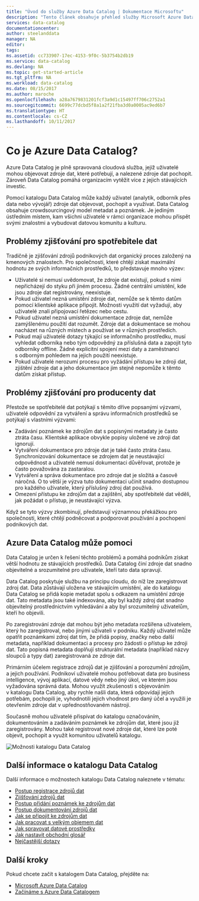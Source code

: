 ```yaml
---
title: "Úvod do služby Azure Data Catalog | Dokumentace Microsoftu"
description: "Tento článek obsahuje přehled služby Microsoft Azure Data Catalog, a to včetně jejích funkcí a potíží, na které se zaměřuje. Data Catalog umožňuje všem uživatelům registrovat, objevovat, pochopit a využívat zdroje dat."
services: data-catalog
documentationcenter: 
author: steelanddata
manager: NA
editor: 
tags: 
ms.assetid: cc733907-17ec-4153-9f0c-5b3754b2db19
ms.service: data-catalog
ms.devlang: NA
ms.topic: get-started-article
ms.tgt_pltfrm: NA
ms.workload: data-catalog
ms.date: 08/15/2017
ms.author: maroche
ms.openlocfilehash: a28a7679831201fcf3a9d1c15497ff706c2752a1
ms.sourcegitcommit: 6699c77dcbd5f8a1a2f21fba3d0a0005ac9ed6b7
ms.translationtype: HT
ms.contentlocale: cs-CZ
ms.lasthandoff: 10/11/2017
---
```

# <a name="what-is-azure-data-catalog"></a>Co je Azure Data Catalog?
Azure Data Catalog je plně spravovaná cloudová služba, jejíž uživatelé mohou objevovat zdroje dat, které potřebují, a nalezené zdroje dat pochopit. Zároveň Data Catalog pomáhá organizacím vytěžit více z jejich stávajících investic. 

Pomocí katalogu Data Catalog může každý uživatel (analytik, odborník přes data nebo vývojář) zdroje dat objevovat, pochopit a využívat. Data Catalog obsahuje crowdsourcingový model metadat a poznámek. Je jediným ústředním místem, kam všichni uživatelé v rámci organizace mohou přispět svými znalostmi a vybudovat datovou komunitu a kulturu.

## <a name="discovery-challenges-for-data-consumers"></a>Problémy zjišťování pro spotřebitele dat
Tradičně je zjišťování zdrojů podnikových dat organický proces založený na kmenových znalostech. Pro společnosti, které chtějí získat maximální hodnotu ze svých informačních prostředků, to představuje mnoho výzev:

* Uživatelé si nemusí uvědomovat, že zdroje dat existují, pokud s nimi nepřicházejí do styku při jiném procesu. Žádné centrální umístění, kde jsou zdroje dat registrovány, neexistuje.
* Pokud uživatel nezná umístění zdroje dat, nemůže se k těmto datům pomocí klientské aplikace připojit. Možnosti využití dat vyžadují, aby uživatelé znali připojovací řetězec nebo cestu.
* Pokud uživatel nezná umístění dokumentace zdroje dat, nemůže zamýšlenému použití dat rozumět. Zdroje dat a dokumentace se mohou nacházet na různých místech a používat se v různých prostředích.
* Pokud mají uživatelé dotazy týkající se informačního prostředku, musí vyhledat odborníka nebo tým odpovědný za příslušná data a zapojit tyto odborníky offline. Žádné explicitní spojení mezi daty a zaměstnanci s odborným pohledem na jejich použití neexistuje.
* Pokud uživatelé nerozumí procesu pro vyžádání přístupu ke zdroji dat, zjištění zdroje dat a jeho dokumentace jim stejně nepomůže k těmto datům získat přístup.

## <a name="discovery-challenges-for-data-producers"></a>Problémy zjišťování pro producenty dat
Přestože se spotřebitelé dat potýkají s těmito dříve popsanými výzvami, uživatelé odpovědní za vytváření a správu informačních prostředků se potýkají s vlastními výzvami:

* Zadávání poznámek ke zdrojům dat s popisnými metadaty je často ztráta času. Klientské aplikace obvykle popisy uložené ve zdroji dat ignorují.
* Vytváření dokumentace pro zdroje dat je také často ztráta času. Synchronizování dokumentace se zdrojem dat je neustávající odpovědnost a uživatelé nemusí dokumentaci důvěřovat, protože je často považována za zastaralou.
* Vytváření a správa dokumentace pro zdroje dat je složitá a časově náročná. O to větší je výzva tuto dokumentaci učinit snadno dostupnou pro každého uživatele, který příslušný zdroj dat používá.
* Omezení přístupu ke zdrojům dat a zajištění, aby spotřebitelé dat věděli, jak požádat o přístup, je neustávající výzva.

Když se tyto výzvy zkombinují, představují významnou překážkou pro společnosti, které chtějí podněcovat a podporovat používání a pochopení podnikových dat.

## <a name="azure-data-catalog-can-help"></a>Azure Data Catalog může pomoci
Data Catalog je určen k řešení těchto problémů a pomáhá podnikům získat větší hodnotu ze stávajících prostředků. Data Catalog činí zdroje dat snadno objevitelné a srozumitelné pro uživatele, kteří tato data spravují.

Data Catalog poskytuje službu na principu cloudu, do níž lze zaregistrovat zdroj dat. Data zůstávají uložena ve stávajícím umístění, ale do katalogu Data Catalog se přidá kopie metadat spolu s odkazem na umístění zdroje dat. Tato metadata jsou také indexována, aby byl každý zdroj dat snadno objevitelný prostřednictvím vyhledávání a aby byl srozumitelný uživatelům, kteří ho objevili.

Po zaregistrování zdroje dat mohou být jeho metadata rozšířena uživatelem, který ho zaregistroval, nebo jinými uživateli v podniku. Každý uživatel může opatřit poznámkami zdroj dat tím, že přidá popisy, značky nebo další metadata, například dokumentaci a procesy pro žádosti o přístup ke zdroji dat. Tato popisná metadata doplňují strukturální metadata (například názvy sloupců a typy dat) zaregistrovaná ze zdroje dat.

Primárním účelem registrace zdrojů dat je zjišťování a porozumění zdrojům, a jejich používání. Podnikoví uživatelé mohou potřebovat data pro business intelligence, vývoj aplikací, datové vědy nebo jiný úkol, ve kterém jsou vyžadována správná data. Mohou využít zkušenosti s objevováním v katalogu Data Catalog, aby rychle našli data, která odpovídají jejich potřebám, pochopili je, vyhodnotili jejich vhodnost pro daný účel a využili je otevřením zdroje dat v upřednostňovaném nástroji. 

Současně mohou uživatelé přispívat do katalogu označováním, dokumentováním a zadáváním poznámek ke zdrojům dat, které jsou již zaregistrovány. Mohou také registrovat nové zdroje dat, které lze poté objevit, pochopit a využít komunitou uživatelů katalogu.

![Možnosti katalogu Data Catalog](./media/data-catalog-what-is-data-catalog/data-catalog-capabilities.png)

## <a name="learn-more-about-data-catalog"></a>Další informace o katalogu Data Catalog
Další informace o možnostech katalogu Data Catalog naleznete v tématu:

* [Postup registrace zdrojů dat](data-catalog-how-to-register.md)
* [Zjišťování zdrojů dat](data-catalog-how-to-discover.md)
* [Postup přidání poznámek ke zdrojům dat](data-catalog-how-to-annotate.md)
* [Postup dokumentování zdrojů dat](data-catalog-how-to-documentation.md)
* [Jak se připojit ke zdrojům dat](data-catalog-how-to-connect.md)
* [Jak pracovat s velkým objemem dat](data-catalog-how-to-big-data.md)
* [Jak spravovat datové prostředky](data-catalog-how-to-manage.md)
* [Jak nastavit obchodní glosář](data-catalog-how-to-business-glossary.md)
* [Nejčastější dotazy](data-catalog-frequently-asked-questions.md)

## <a name="next-steps"></a>Další kroky
Pokud chcete začít s katalogem Data Catalog, přejděte na:
* [Microsoft Azure Data Catalog](https://www.azuredatacatalog.com)
* [Začínáme s Azure Data Catalogem](data-catalog-get-started.md)
